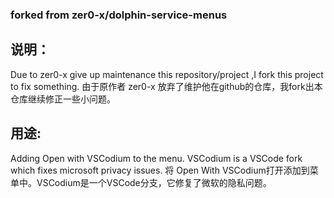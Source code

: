 ### forked from zer0-x/dolphin-service-menus
## 说明：
Due to zer0-x give up maintenance this repository/project ,I fork this project to fix something.
由于原作者 zer0-x 放弃了维护他在github的仓库，我fork出本仓库继续修正一些小问题。

## 用途:
Adding Open with VSCodium to the menu. VSCodium is a VSCode fork which fixes microsoft privacy issues.
将 Open With VSCodium打开添加到菜单中。VSCodium是一个VSCode分支，它修复了微软的隐私问题。
